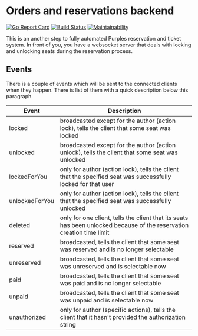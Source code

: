 # Orders and reservations backend

[![Go Report Card](https://goreportcard.com/badge/github.com/plespurples/miniature-robot)](https://goreportcard.com/report/github.com/plespurples/miniature-robot)
[![Build Status](https://travis-ci.com/plespurples/miniature-robot.svg?branch=master)](https://travis-ci.com/plespurples/miniature-robot)
[![Maintainability](https://api.codeclimate.com/v1/badges/a4bf32d7c71f084493d6/maintainability)](https://codeclimate.com/github/plespurples/miniature-robot/maintainability)

This is an another step to fully automated Purples reservation and ticket system. In front of you, you have a websocket server that deals with locking and unlocking seats during the reservation process.

## Events

There is a couple of events which will be sent to the connected clients when they happen. There is list of them with a quick description below this paragraph.

| Event          | Description                                                                                                           |
|----------------|-----------------------------------------------------------------------------------------------------------------------|
| locked         | broadcasted except for the author (action lock), tells the client that some seat was locked                           |
| unlocked       | broadcasted except for the author (action unlock), tells the client that some seat was unlocked                       |
| lockedForYou   | only for author (action lock), tells the client that the specified seat was successfully locked for that user         |
| unlockedForYou | only for author (action lock), tells the client that the specified seat was successfully unlocked                     |
| deleted        | only for one client, tells the client that its seats has been unlocked because of the reservation creation time limit |
| reserved       | broadcasted, tells the client that some seat was reserved and is no longer selectable                                 |
| unreserved     | broadcasted, tells the client that some seat was unreserved and is selectable now                                     |
| paid           | broadcasted, tells the client that some seat was paid and is no longer selectable                                     |
| unpaid         | broadcasted, tells the client that some seat was unpaid and is selectable now                                         |
| unauthorized   | only for author (specific actions), tells the client that it hasn't provided the authorization string                 |
